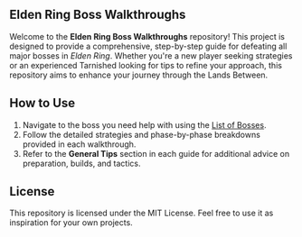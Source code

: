 ## **Elden Ring Boss Walkthroughs**

Welcome to the **Elden Ring Boss Walkthroughs** repository! This project is designed to provide a comprehensive, step-by-step guide for defeating all major bosses in *Elden Ring*. Whether you're a new player seeking strategies or an experienced Tarnished looking for tips to refine your approach, this repository aims to enhance your journey through the Lands Between.

## **How to Use**
1. Navigate to the boss you need help with using the [List of Bosses](Walkthroughs/List-of-Bosses.md).
2. Follow the detailed strategies and phase-by-phase breakdowns provided in each walkthrough.
3. Refer to the **General Tips** section in each guide for additional advice on preparation, builds, and tactics.

## **License**

This repository is licensed under the MIT License. Feel free to use it as inspiration for your own projects.